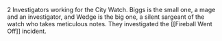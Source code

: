 2 Investigators working for the City Watch. Biggs is the small one, a mage and an investigator, and Wedge is the big one, a silent sargeant of the watch who takes meticulous notes. They investigated the [[Fireball Went Off]] incident.